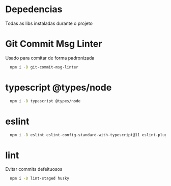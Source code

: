 # Depedencias
Todas as libs instaladas durante o projeto 

# Git Commit Msg Linter
Usado para comitar de forma padronizada
```bash
  npm i -D git-commit-msg-linter
```

# typescript @types/node
```bash
  npm i -D typescript @types/node
```

# eslint
```bash
  npm i -D eslint eslint-config-standard-with-typescript@11 eslint-plugin-import eslint-plugin-promise eslint-plugin-standard @typescript-eslint/eslint-plugin eslint-plugin-node
```
# lint
Evitar commits defeituosos
```bash
  npm i -D lint-staged husky 
```